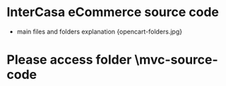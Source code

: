 # InterCasa eCommerce source code

- main files and folders explanation {opencart-folders.jpg}
 
# Please access folder \mvc-source-code 



